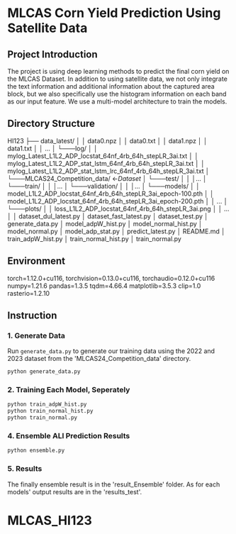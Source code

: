# MLCAS Corn Yield Prediction Using Satellite Data

## Project Introduction

The project is using deep learning methods to predict the final corn yield on the MLCAS Dataset.
In addition to using satellite data, we not only integrate the text information and additional information about the captured area block, but we also specifically use the histogram information on each band as our input feature. We use a multi-model architecture to train the models.

## Directory Structure

HI123
├── data_latest/
│   │   data0.npz
│   │   data0.txt
│   │   data1.npz
│   │   data1.txt
│   │   ...
│
└───log/
│   │   mylog_Latest_L1L2_ADP_locstat_64nf_4rb_64h_stepLR_3ai.txt
│   │   mylog_Latest_L1L2_ADP_stat_lstm_64nf_4rb_64h_stepLR_3ai.txt
│   │   mylog_Latest_L1L2_ADP_stat_lstm_lrc_64nf_4rb_64h_stepLR_3ai.txt
│
└───MLCAS24_Competition_data/ <-*Dataset*
│   └───test/
│   │   │...
│   └───train/
│   │   │...
│   └───validation/
│   │   │...
│
└───models/
│   │   model_L1L2_ADP_locstat_64nf_4rb_64h_stepLR_3ai_epoch-100.pth
│   │   model_L1L2_ADP_locstat_64nf_4rb_64h_stepLR_3ai_epoch-200.pth
│   │   ...
│
└───plots/
│   │   loss_L1L2_ADP_locstat_64nf_4rb_64h_stepLR_3ai.png
│   │   ...
│
│   dataset_dul_latest.py
│   dataset_fast_latest.py
│   dataset_test.py
│   generate_data.py
│   model_adpW_hist.py
│   model_normal_hist.py
│   model_normal.py
│   model_adp_stat.py
│   predict_latest.py
│   README.md
│   train_adpW_hist.py
│   train_normal_hist.py
│   train_normal.py

## Environment

torch=1.12.0+cu116, torchvision=0.13.0+cu116, torchaudio=0.12.0+cu116
numpy=1.21.6
pandas=1.3.5
tqdm=4.66.4
matplotlib=3.5.3
clip=1.0
rasterio=1.2.10

## Instruction

### 1. Generate Data

Run `generate_data.py` to generate our training data using the 2022 and 2023 dataset from the 'MLCAS24_Competition_data' directory.

```bash
python generate_data.py
```

### 2. Training Each Model, Seperately

```bash
python train_adpW_hist.py
python train_normal_hist.py
python train_normal.py
```

### 4. Ensemble ALl Prediction Results

```bash
python ensemble.py
```

### 5. Results

The finally ensemble result is in the 'result_Ensemble' folder. As for each models' output results are in the 'results_test'.
# MLCAS_HI123
